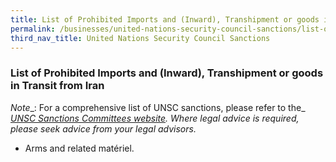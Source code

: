 ```yaml
---
title: List of Prohibited Imports and (Inward), Transhipment or goods in Transit from Iran
permalink: /businesses/united-nations-security-council-sanctions/list-of-prohibited-imports-inward-transhipment-iran
third_nav_title: United Nations Security Council Sanctions
---
```


### List of Prohibited Imports and (Inward), Transhipment or goods in Transit from Iran

 _Note__: For a comprehensive list of UNSC sanctions, please refer to the_ [_UNSC Sanctions Committees website_](https://www.un.org/sc/suborg/en/)_. Where legal advice is required, please seek advice from your legal advisors._
    
   -   Arms and related matériel.
